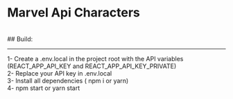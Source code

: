 # Marvel Api Characters
<br/>
## Build:
<hr/>
1- Create a .env.local in the project root with the API variables (REACT_APP_API_KEY and REACT_APP_API_KEY_PRIVATE)<br/>
2- Replace your API key in .env.local <br/>
3- Install all dependencies ( npm i or yarn)<br/>
4- npm start or yarn start<br/>

